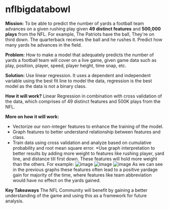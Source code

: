# nflbigdatabowl
**Mission:** To be able to predict the number of yards a football team advances on a given rushing play given **49 distinct features** and **500,000 plays** from the NFL. For example, The Patriots have the ball, They're on third down. The quarterback receives the ball and he rushes it. Predict how many yards he advances in the field.

**Problem:** How to make a model that adequately predicts the number of yards a football team will cover on a live game, given game data such as play, position, player, speed, player height, time snap, etc.

**Solution:** Use linear regression. It uses a dependent and independent variable using the best fit line to model the data, regression is the best model as the data is not a binary class. 

**How it will work?** Linear Regression in combination with cross validation of the data, which comprises of 49 distinct features and 500K plays from the NFL.

**More on how it will work:**
* Vectorize our non-integer features to enhance the training of the model.
* Graph features to better understand relationship between features and class. 
* Train data using cross validation and analyze based on cumulative probability and root mean square error. 
*Use graph interpretation to better results by adding more weight to features like rushing player, yard line, and distance till first down.  These features will hold more weight than the others. 
For example:
![image](https://user-images.githubusercontent.com/49461063/111890303-a336c800-89be-11eb-83b2-f113231ab702.png)
![image](https://user-images.githubusercontent.com/49461063/111890311-b2b61100-89be-11eb-84c9-63ab51933260.png)
![image](https://user-images.githubusercontent.com/49461063/111890320-c497b400-89be-11eb-98ec-affa6af1aded.png)
As we can see in the previous graphs these features often lead to a positive yardage gain for majority of the time, where features like team abbreviation would have no effect on the yards gained.

**Key Takeaways**
The NFL Community will benefit by gaining a better understanding of the game and using this as a framework for future analysis. 








